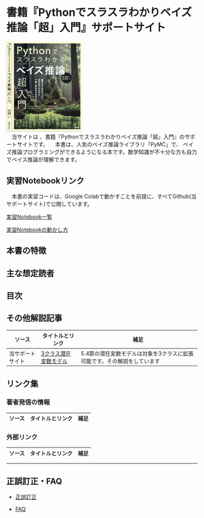 # 書籍『Pythonでスラスラわかりベイズ推論「超」入門』サポートサイト

<div align="left">
<img src="images/表紙-v1.png" width="200">
</div>
　当サイトは 、書籍『Pythonでスラスラわかりベイズ推論「超」入門』のサポートサイトです。 
　本書は、人気のベイズ推論ライブラリ「PyMC」で、 ベイズ推論プログラミングができるようになる本です。数学知識が不十分な方も自力でベイス推論が理解できます。


## 実習Notebookリンク
　本書の実習コードは、Google Colabで動かすことを前提に、すべてGithub(当サポートサイト)で公開しています。  

[実習Notebook一覧](https://github.com/makaishi2/python_bayes_intro/tree/main/notebooks)

[実習Notebookの動かし方](refs/how-to-run.md)

<!-- 
## Amazonへのリンク

[単行本](https://www.amazon.co.jp/dp/4296110322) 

[Kindle](https://www.amazon.co.jp/dp/B09G622WB6/)  
-->

## 本書の特徴




## 主な想定読者


## 目次



## その他解説記事
|ソース  |タイトルとリンク  |補足|
|---|---|---|
|当サポートサイト|[3クラス潜在変数モデル](refs/3クラス潜在変数モデル.pdf)|5.4節の潜在変数モデルは対象を3クラスに拡張可能です。その解説をしています|



## リンク集

### 著者発信の情報

|ソース  |タイトルとリンク  |補足|
|---|---|---|



### 外部リンク


|ソース  |タイトルとリンク  |補足|
|---|---|---|

***


## 正誤訂正・FAQ

<!---
* [Notebook補足情報](notebook-ref.md)
-->  

* [正誤訂正](refs/errors.md)

* [FAQ](refs/faqs.md)

